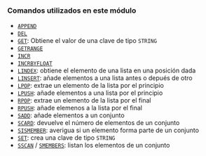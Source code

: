### Comandos utilizados en este módulo

* [`APPEND`](https://redis.io/commands/append)
* [`DEL`](https://redis.io/commands/del)
* [`GET`](https://redis.io/commands/get): Obtiene el valor de una clave de tipo `STRING`
* [`GETRANGE`](https://redis.io/commands/getrange)
* [`INCR`](https://redis.io/commands/incr)
* [`INCRBYFLOAT`](https://redis.io/commands/incrbyfloat)
* [`LINDEX`](https://redis.io/commands/lindex): obtiene el elemento de una lista en una posición dada
* [`LINSERT`](https://redis.io/commands/linsert): añade elementos a una lista antes o depués de otro
* [`LPOP`](https://redis.io/commands/lpop): extrae un elemento de la lista por el principio
* [`LPUSH`](https://redis.io/commands/lpush): añade elementos a una lista por el principio
* [`RPOP`](https://redis.io/commands/rpop): extrae un elemento de la lista por el final
* [`RPUSH`](https://redis.io/commands/rpush): añade elemenos a la lista por el final
* [`SADD`](https://redis.io/commands/sadd): añade elementos a un conjunto
* [`SCARD`](https://redis.io/commands/scard): devuelve el número de elementos de un conjunto
* [`SISMEMBER`](https://redis.io/commands/sismember): averigua si un elemento forma parte de un conjunto
* [`SET`](https://redis.io/commands/set): crea una clave de tipo `STRING`
* [`SSCAN`](https://redis.io/commands/sscan) / [`SMEMBERS`](https://redis.io/commands/smembers): listan los elementos
  de un conjunto 
